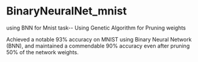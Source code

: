 # BinaryNeuralNet_mnist
using BNN for Mnist task-- Using Genetic Algorithm for Pruning weights


Achieved a notable 93% accuracy on MNIST using Binary Neural Network (BNN), and maintained a commendable 90% accuracy even after pruning 50% of the network weights.
